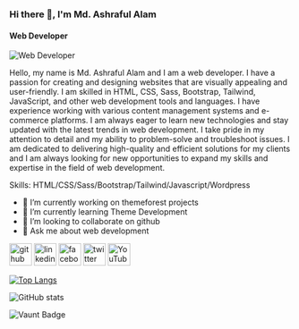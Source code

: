 ### Hi there 👋, I'm Md. Ashraful Alam
#### Web Developer
![Web Developer](https://scontent.fdac138-1.fna.fbcdn.net/v/t39.30808-6/421109351_122101532942192877_6943251163322882011_n.png?_nc_cat=108&ccb=1-7&_nc_sid=783fdb&_nc_ohc=HVkSRubpaAsAX_h4XnH&_nc_ht=scontent.fdac138-1.fna&oh=00_AfCMJDTII_jKzaUSm-d1N4WSOTOVdVCH3xg0lGv2xNlv8Q&oe=65B2C023)

Hello, my name is Md. Ashraful Alam and I am a web developer. I have a passion for creating and designing websites that are visually appealing and user-friendly. I am skilled in HTML, CSS, Sass, Bootstrap, Tailwind, JavaScript, and other web development tools and languages. I have experience working with various content management systems and e-commerce platforms. I am always eager to learn new technologies and stay updated with the latest trends in web development. I take pride in my attention to detail and my ability to problem-solve and troubleshoot issues. I am dedicated to delivering high-quality and efficient solutions for my clients and I am always looking for new opportunities to expand my skills and expertise in the field of web development.

Skills: HTML/CSS/Sass/Bootstrap/Tailwind/Javascript/Wordpress

- 🔭 I’m currently working on themeforest projects 
- 🌱 I’m currently learning Theme Development 
- 👯 I’m looking to collaborate on github 
- 💬 Ask me about web development 


[<img src='https://cdn.jsdelivr.net/npm/simple-icons@3.0.1/icons/github.svg' alt='github' height='40'>](https://github.com/https://github.com/webashrafians)  [<img src='https://cdn.jsdelivr.net/npm/simple-icons@3.0.1/icons/linkedin.svg' alt='linkedin' height='40'>](https://www.linkedin.com/in/https://www.linkedin.com/in/md-ashraful-alam-5583771b9//)  [<img src='https://cdn.jsdelivr.net/npm/simple-icons@3.0.1/icons/facebook.svg' alt='facebook' height='40'>](https://www.facebook.com/https://www.facebook.com/webashrafiansdev/)  [<img src='https://cdn.jsdelivr.net/npm/simple-icons@3.0.1/icons/twitter.svg' alt='twitter' height='40'>](https://twitter.com/https://twitter.com/MdAshra85061312)  [<img src='https://cdn.jsdelivr.net/npm/simple-icons@3.0.1/icons/youtube.svg' alt='YouTube' height='40'>](https://www.youtube.com/channel/https://www.youtube.com/channel/UCFWbu2OmuZVovaSvh4s5WRA)  

[![Top Langs](https://github-readme-stats.vercel.app/api/top-langs/?username=https://github.com/webashrafians)](https://github.com/anuraghazra/github-readme-stats)

![GitHub stats](https://github-readme-stats.vercel.app/api?username=https://github.com/webashrafians&show_icons=true)  

![Vaunt Badge](https://api.vaunt.dev/v1/github/entities/https://github.com/webashrafians/contributions?format=svg&private=false)  

